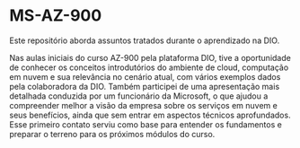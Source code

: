 # MS-AZ-900
Este repositório aborda assuntos tratados durante o aprendizado na DIO.

Nas aulas iniciais do curso AZ-900 pela plataforma DIO, tive a oportunidade de conhecer os conceitos introdutórios do ambiente de cloud, computação em nuvem e sua relevância no cenário atual, com vários exemplos dados pela colaboradora da DIO. Também participei de uma apresentação mais detalhada conduzida por um funcionário da Microsoft, o que ajudou a compreender melhor a visão da empresa sobre os serviços em nuvem e seus benefícios, ainda que sem entrar em aspectos técnicos aprofundados. Esse primeiro contato serviu como base para entender os fundamentos e preparar o terreno para os próximos módulos do curso.
